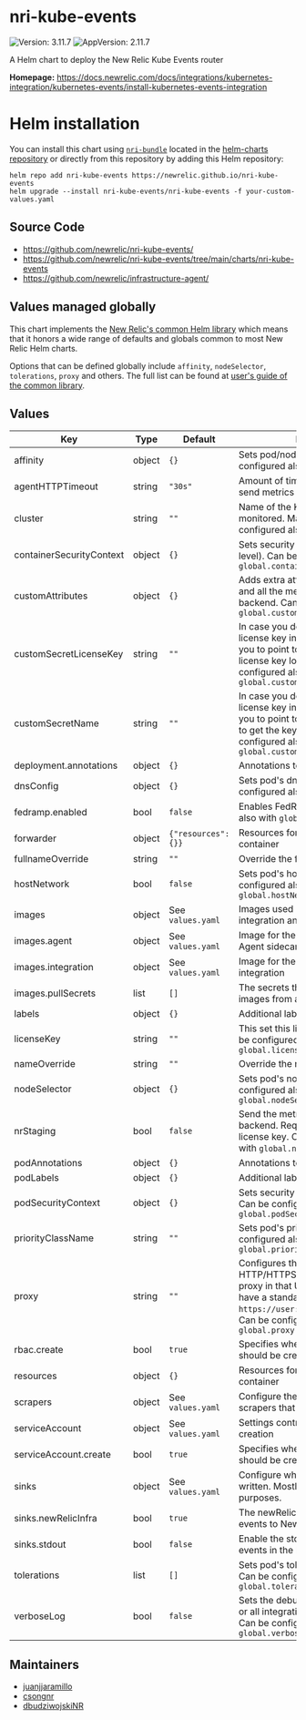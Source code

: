 # nri-kube-events

![Version: 3.11.7](https://img.shields.io/badge/Version-3.11.7-informational?style=flat-square) ![AppVersion: 2.11.7](https://img.shields.io/badge/AppVersion-2.11.7-informational?style=flat-square)

A Helm chart to deploy the New Relic Kube Events router

**Homepage:** <https://docs.newrelic.com/docs/integrations/kubernetes-integration/kubernetes-events/install-kubernetes-events-integration>

# Helm installation

You can install this chart using [`nri-bundle`](https://github.com/newrelic/helm-charts/tree/master/charts/nri-bundle) located in the
[helm-charts repository](https://github.com/newrelic/helm-charts) or directly from this repository by adding this Helm repository:

```shell
helm repo add nri-kube-events https://newrelic.github.io/nri-kube-events
helm upgrade --install nri-kube-events/nri-kube-events -f your-custom-values.yaml
```

## Source Code

* <https://github.com/newrelic/nri-kube-events/>
* <https://github.com/newrelic/nri-kube-events/tree/main/charts/nri-kube-events>
* <https://github.com/newrelic/infrastructure-agent/>

## Values managed globally

This chart implements the [New Relic's common Helm library](https://github.com/newrelic/helm-charts/tree/master/library/common-library) which
means that it honors a wide range of defaults and globals common to most New Relic Helm charts.

Options that can be defined globally include `affinity`, `nodeSelector`, `tolerations`, `proxy` and others. The full list can be found at
[user's guide of the common library](https://github.com/newrelic/helm-charts/blob/master/library/common-library/README.md).

## Values

| Key | Type | Default | Description |
|-----|------|---------|-------------|
| affinity | object | `{}` | Sets pod/node affinities. Can be configured also with `global.affinity` |
| agentHTTPTimeout | string | `"30s"` | Amount of time to wait until timeout to send metrics to the metric forwarder |
| cluster | string | `""` | Name of the Kubernetes cluster monitored. Mandatory. Can be configured also with `global.cluster` |
| containerSecurityContext | object | `{}` | Sets security context (at container level). Can be configured also with `global.containerSecurityContext` |
| customAttributes | object | `{}` | Adds extra attributes to the cluster and all the metrics emitted to the backend. Can be configured also with `global.customAttributes` |
| customSecretLicenseKey | string | `""` | In case you don't want to have the license key in you values, this allows you to point to which secret key is the license key located. Can be configured also with `global.customSecretLicenseKey` |
| customSecretName | string | `""` | In case you don't want to have the license key in you values, this allows you to point to a user created secret to get the key from there. Can be configured also with `global.customSecretName` |
| deployment.annotations | object | `{}` | Annotations to add to the Deployment. |
| dnsConfig | object | `{}` | Sets pod's dnsConfig. Can be configured also with `global.dnsConfig` |
| fedramp.enabled | bool | `false` | Enables FedRAMP. Can be configured also with `global.fedramp.enabled` |
| forwarder | object | `{"resources":{}}` | Resources for the forwarder sidecar container |
| fullnameOverride | string | `""` | Override the full name of the release |
| hostNetwork | bool | `false` | Sets pod's hostNetwork. Can be configured also with `global.hostNetwork` |
| images | object | See `values.yaml` | Images used by the chart for the integration and agents |
| images.agent | object | See `values.yaml` | Image for the New Relic Infrastructure Agent sidecar |
| images.integration | object | See `values.yaml` | Image for the New Relic Kubernetes integration |
| images.pullSecrets | list | `[]` | The secrets that are needed to pull images from a custom registry. |
| labels | object | `{}` | Additional labels for chart objects |
| licenseKey | string | `""` | This set this license key to use. Can be configured also with `global.licenseKey` |
| nameOverride | string | `""` | Override the name of the chart |
| nodeSelector | object | `{}` | Sets pod's node selector. Can be configured also with `global.nodeSelector` |
| nrStaging | bool | `false` | Send the metrics to the staging backend. Requires a valid staging license key. Can be configured also with `global.nrStaging` |
| podAnnotations | object | `{}` | Annotations to add to the pod. |
| podLabels | object | `{}` | Additional labels for chart pods |
| podSecurityContext | object | `{}` | Sets security context (at pod level). Can be configured also with `global.podSecurityContext` |
| priorityClassName | string | `""` | Sets pod's priorityClassName. Can be configured also with `global.priorityClassName` |
| proxy | string | `""` | Configures the integration to send all HTTP/HTTPS request through the proxy in that URL. The URL should have a standard format like `https://user:password@hostname:port`. Can be configured also with `global.proxy` |
| rbac.create | bool | `true` | Specifies whether RBAC resources should be created |
| resources | object | `{}` | Resources for the integration container |
| scrapers | object | See `values.yaml` | Configure the various kinds of scrapers that should be run. |
| serviceAccount | object | See `values.yaml` | Settings controlling ServiceAccount creation |
| serviceAccount.create | bool | `true` | Specifies whether a ServiceAccount should be created |
| sinks | object | See `values.yaml` | Configure where will the metrics be written. Mostly for debugging purposes. |
| sinks.newRelicInfra | bool | `true` | The newRelicInfra sink sends all events to New Relic. |
| sinks.stdout | bool | `false` | Enable the stdout sink to also see all events in the logs. |
| tolerations | list | `[]` | Sets pod's tolerations to node taints. Can be configured also with `global.tolerations` |
| verboseLog | bool | `false` | Sets the debug logs to this integration or all integrations if it is set globally. Can be configured also with `global.verboseLog` |

## Maintainers

* [juanjjaramillo](https://github.com/juanjjaramillo)
* [csongnr](https://github.com/csongnr)
* [dbudziwojskiNR](https://github.com/dbudziwojskiNR)
